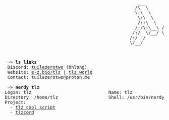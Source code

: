 <pre>
                                                  ___           ___       ___     
                                                 /\  \         /\__\     /\  \    
                                                 \:\  \       /:/  /     \:\  \   
                                                  \:\  \     /:/  /       \:\  \  
                                                  /::\  \   /:/  /         \:\  \ 
                                                 /:/\:\__\ /:/__/    _______\:\__\
                                                /:/  \/__/ \:\  \    \::::::::/__/
                                               /:/  /       \:\  \    \:\~~\~~    
                                               \/__/         \:\  \    \:\  \     
                                                              \:\__\    \:\__\    
                                                               \/__/     \/__/    
</pre>

<pre>
 ~> <strong>ls links</strong>
 Discord: <a rel=me href="https://discord.com/channels/@me/1369605270816292884">tuilazerotwo</a> (hhlong)
 Website: <a href="https://e-z.bio/tlz">e-z.bio/tlz</a> | <a href="https://tlz.world">tlz.world</a>
 Contact: tuilazerotwo@proton.me

 ~> <strong>nerdy tlz</strong>
Login: tlz                             Name: tlz
Directory: /home/tlz                   Shell: /usr/bin/nerdy
Project:
  - <a href="https://github.com/TuiLaZeroTwo/tlz-cool-script">tlz cool script</a>
  - <a href="https://github.com/TuiLaZeroTwo/tlzcord">tlzcord</a>
</pre>

<!-- is my profile readme not mobile-friendly? I'd love to improve. let me know your suggestions -->
